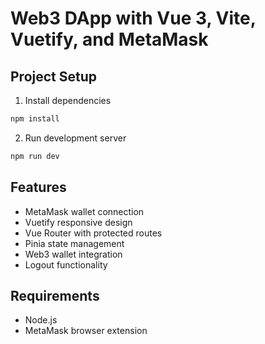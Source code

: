 # Web3 DApp with Vue 3, Vite, Vuetify, and MetaMask

## Project Setup

1. Install dependencies
```bash
npm install
```

2. Run development server
```bash
npm run dev
```

## Features
- MetaMask wallet connection
- Vuetify responsive design
- Vue Router with protected routes
- Pinia state management
- Web3 wallet integration
- Logout functionality

## Requirements
- Node.js
- MetaMask browser extension
